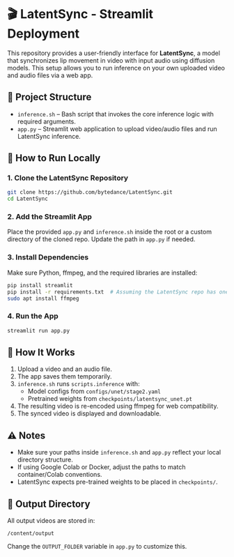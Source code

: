 # 🎬 LatentSync - Streamlit Deployment

This repository provides a user-friendly interface for **LatentSync**, a model that synchronizes lip movement in video with input audio using diffusion models. This setup allows you to run inference on your own uploaded video and audio files via a web app.

## 📂 Project Structure

- `inference.sh` – Bash script that invokes the core inference logic with required arguments.  
- `app.py` – Streamlit web application to upload video/audio files and run LatentSync inference.

## 🚀 How to Run Locally

### 1. Clone the LatentSync Repository

```bash
git clone https://github.com/bytedance/LatentSync.git
cd LatentSync
```

### 2. Add the Streamlit App

Place the provided `app.py` and `inference.sh` inside the root or a custom directory of the cloned repo. Update the path in `app.py` if needed.

### 3. Install Dependencies

Make sure Python, ffmpeg, and the required libraries are installed:

```bash
pip install streamlit
pip install -r requirements.txt  # Assuming the LatentSync repo has one
sudo apt install ffmpeg
```

### 4. Run the App

```bash
streamlit run app.py
```

## 🧪 How It Works

1. Upload a video and an audio file.  
2. The app saves them temporarily.  
3. `inference.sh` runs `scripts.inference` with:
   - Model configs from `configs/unet/stage2.yaml`
   - Pretrained weights from `checkpoints/latentsync_unet.pt`  
4. The resulting video is re-encoded using ffmpeg for web compatibility.  
5. The synced video is displayed and downloadable.

## ⚠️ Notes

- Make sure your paths inside `inference.sh` and `app.py` reflect your local directory structure.  
- If using Google Colab or Docker, adjust the paths to match container/Colab conventions.  
- LatentSync expects pre-trained weights to be placed in `checkpoints/`.

## 📁 Output Directory

All output videos are stored in:

```
/content/output
```

Change the `OUTPUT_FOLDER` variable in `app.py` to customize this.
